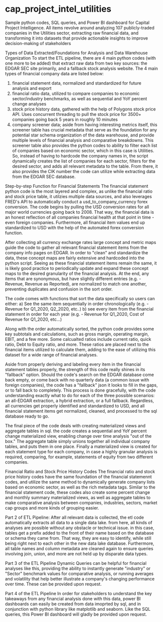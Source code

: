 # cap_project_intel_utilities
Sample python codes, SQL queries, and Power BI dashboard for Capital Project Intelligence. All items revolve around analyzing 107 publicly-traded companies in the Utilities sector, extracting raw financial data, and transforming it into datasets that provide actionable insights to improve decision-making of stakeholders


Types of Data Extracted/Foundations for Analysis and Data Warehouse Organization
To start the ETL pipeline, there are 4 main python codes (with one more to be added) that extract raw data from two key sources: the EDGAR SEC site primarily, and a fallback stock analysis website. The 4 main types of financial company data are listed below:
  1) financial statement data, normalized and standardized for future analysis and export
  2) financial ratio data, utilized to compare companies to economic sector/industry benchmarks, as well as sequential and YoY percent change analyses
  3) stock price history data, gathered with the help of Polygons stock price API.  Uses concurrent threading to pull the stock price for 3500+ companies going back 5 years in roughly 10 minutes
  4) company screener data; aside from having interesting metrics itself, this screener table has crucial metadata that serve as the foundation for any potential star schema organization of the data warehouse, and provide multiple levels of financial analysis and comparative breakdowns. This screener table also provides the python codes to ability to filter each list of companies based on economic sector, which in this case is Utilities. So, instead of having to hardcode the company names in, the script dynamically creates the list of companies for each sector, filters for the desired sector, and adds all relevant metadata to the table. From there, it also provides the CIK number the code can utilize while extracting data from the EDGAR SEC database.


Step-by-step Function for Financial Statements
The financial statement python code is the most layered and complex, as unlike the financial ratio and stock price table, it utilzies multiple data sources, and also leverages FRED's API to automatically conduct a usd_to_company_currency forex conversion. The code begins by pulling the USD conversion rates for all major world currencies going back to 2008. That way, the financial data is an honest reflection of all companies financial health at that point in time - even foreign companies. Furthermore, all financial item values end up standardized to USD with the help of the automated forex conversion function.

After collecting all currency exchange rates  large concept and metric maps guide the code to gather all relevant financial statement items from the company info pages on EDGAR. In order to "clean" and standardize the data, these concept maps are fairly extensive and hardcoded into the python script. Seeing as these financial statement items remain the same, it is likely good practice to periodically update and expand these concept maps to the desired granularity of the financial analysis. At the end, any items that are synonymous, but have slightly different entries (e.g. - Revenue, Revenue as Reported), are normalized to match one another, preventing duplicates and confusion in the sort order.

The code comes with functions that sort the data specifically so users can either:
a) See the same item sequentially in order chronologically (e.g. - Revenue for Q1_2020, Q2_2020, etc..)
b) see every item from the financial statement in order for each year (e.g. - Revenue for Q1_2020, Cost of Revenue for Q1_2020, etc...)

Along with the order automatically sorted, the python code provides some key subtotals and calculations, such as gross margin, operating margin, EBIT, and a few more.  Some calcualted ratios include current ratio, quick ratio, Debt to Equity ratio, and more.  These ratios are placed next to the financial items utilized to calculate them, adding to the ease of utilizing this dataset for a wide range of financial analyses.

Aside from properly deriving and labeling every item in the financial statement tables properly, the strength of this code really shines in its "fallback" option. Should the code's search on the EDGAR database come back empty, or come back with no quarterly data (a common issue with foreign companies), the code has a "fallback" json it looks to fill in the gaps, or to fall back to completely. This process is done gracefully, with the code understanding exactly what to do for each of the three possible scenarios: an all-EDGAR extraction, a hybrid extraction, or a full fallback.  Regardless, all currencies get properly identified and standardized to USD, and all financial statement items get normalized, cleaned, and processed to the sql database ready to go.

The final piece of the code deals with creating materialized views and aggregate tables in sql. the code creates a sequential and YoY percent change materialized view, enabling change over time analysis "out of the box." The aggregate table simply unions together all individual company tables, and puts them in one place. Finally a materialized view is created for each statement type for each company, in case a highly granular analysis is required, comparing, for example, statements of equity from two different companies.


Financial Ratio and Stock Price History Codes
The financial ratio and stock price history codes have the same foundation of the financial statemennt codes, and utilize the same method to dynamically generate company lists based on economic sector, as well as the rich metadata tags. Similar to the financial statement code, these codes also create some percent change and monthly summary materialized views, as well as aggregate tables to make comparative analysis between companies, industries, sectors, market cap groups and more kinds of grouping easier. 





Part 2 of ETL Pipeline:
After all relevant data is collected, the etl code automatically extracts all data to a single data lake.  from here, all kinds of analyses are possible without any obstacle or technical issue. in this case, tables get a prefix added to the front of their name based on the database or schema they came from.  That way, they are easy to identify, while still being right next to each other in the new data lake database. Furthermore, all table names and column metadata are cleaned again to ensure queries involving join, union, and more are not held up by disparate data types.


Part 3 of the ETL Pipeline
Dynamic Queries can be helpful for financial analyses like this, providing the ability to instantly generate "industry" or "Sector" benchmark values for comparative analysis, or running averages and volatility that help better illustrate a company's changing performance over time. These can be provided upon request.


Part 4 of the ETL Pipeline
In order for stakeholders to understand the key takeaways from any financial analysis done with this data, power BI dashboards can easily be created from data imoprted by sql, and in conjunction with python library like matplotlib and seaborn.  Like the SQL queries, this Power BI dashboard will gladly be provided upon request.

